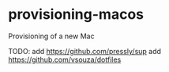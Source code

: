 # provisioning-macos
Provisioning of a new Mac


TODO:
add https://github.com/pressly/sup
add https://github.com/vsouza/dotfiles

